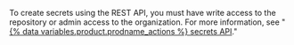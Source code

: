 To create secrets using the REST API, you must have write access to the repository or admin access to the organization. For more information, see "[{% data variables.product.prodname_actions %} secrets API](/rest/reference/actions#secrets)."
